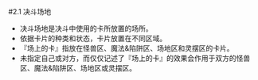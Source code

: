 #2.1        决斗场地
* 决斗场地是决斗中使用的卡所放置的场所。
* 依据卡片的种类和状态，卡片放置在不同区域。
* 『场上的卡』指放在怪兽区、魔法&陷阱区、场地区和灵摆区的卡片。
* 未指定自己或对方，而仅仅记述了『场上的卡』的效果会作用于双方的怪兽区、魔法&陷阱区、场地区或灵摆区。